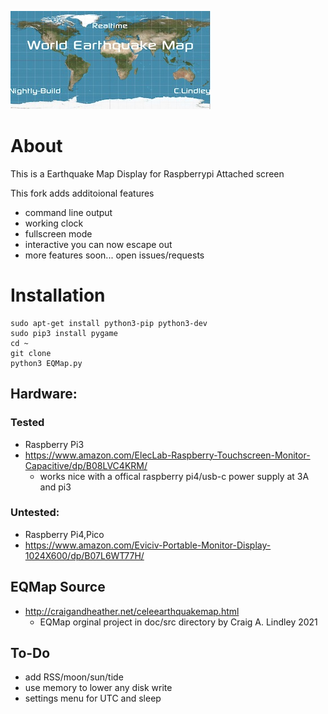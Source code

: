 ![EarthQuakeMap](logo.jpg)

# About
This is a Earthquake Map Display for Raspberrypi Attached screen

This fork adds additoional features
- command line output
- working clock
- fullscreen mode
- interactive you can now escape out
- more features soon... open issues/requests

# Installation
```shell
sudo apt-get install python3-pip python3-dev
sudo pip3 install pygame
cd ~
git clone
python3 EQMap.py
```
## Hardware:
### Tested
* Raspberry Pi3
* https://www.amazon.com/ElecLab-Raspberry-Touchscreen-Monitor-Capacitive/dp/B08LVC4KRM/
  * works nice with a offical raspberry pi4/usb-c power supply at 3A and pi3

### Untested:
* Raspberry Pi4,Pico
* https://www.amazon.com/Eviciv-Portable-Monitor-Display-1024X600/dp/B07L6WT77H/

## EQMap Source 
* http://craigandheather.net/celeearthquakemap.html
  * EQMap orginal project in doc/src directory by Craig A. Lindley 2021

## To-Do
- add RSS/moon/sun/tide
- use memory to lower any disk write
- settings menu for UTC and sleep